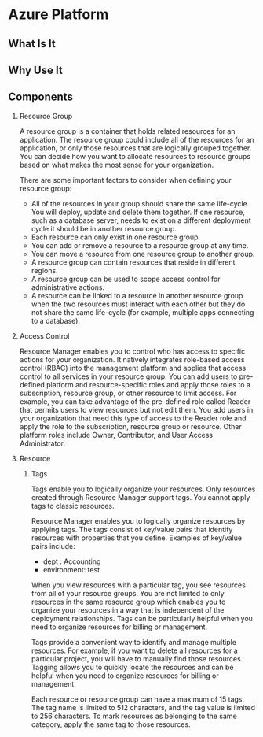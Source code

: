 # Azure Platform

## What Is It

## Why Use It

## Components

1. Resource Group

    A resource group is a container that holds related resources for an application. The resource group could include all of the resources for an application, or only those resources that are logically grouped together. You can decide how you want to allocate resources to resource groups based on what makes the most sense for your organization.

    There are some important factors to consider when defining your resource group:

    - All of the resources in your group should share the same life-cycle. You will deploy, update and delete them together. If one resource, such as a database server, needs to exist on a different deployment cycle it should be in another resource group.
    - Each resource can only exist in one resource group.
    - You can add or remove a resource to a resource group at any time.
    - You can move a resource from one resource group to another group.
    - A resource group can contain resources that reside in different regions.
    - A resource group can be used to scope access control for administrative actions.
    - A resource can be linked to a resource in another resource group when the two resources must interact with each other but they do not share the same life-cycle (for example, multiple apps connecting to a database).

2. Access Control

    Resource Manager enables you to control who has access to specific actions for your organization. It natively integrates role-based access control (RBAC) into the management platform and applies that access control to all services in your resource group. You can add users to pre-defined platform and resource-specific roles and apply those roles to a subscription, resource group, or other resource to limit access. For example, you can take advantage of the pre-defined role called Reader that permits users to view resources but not edit them. You add users in your organization that need this type of access to the Reader role and apply the role to the subscription, resource group or resource. Other platform roles include Owner, Contributor, and User Access Administrator.



4. Resource

    1. Tags

        Tags enable you to logically organize your resources. Only resources created through Resource Manager support tags. You cannot apply tags to classic resources.

        Resource Manager enables you to logically organize resources by applying tags. The tags consist of key/value pairs that identify resources with properties that you define. Examples of key/value pairs include:
        - dept : Accounting
        - environment: test

        When you view resources with a particular tag, you see resources from all of your resource groups. You are not limited to only resources in the same resource group which enables you to organize your resources in a way that is independent of the deployment relationships. Tags can be particularly helpful when you need to organize resources for billing or management.

        Tags provide a convenient way to identify and manage multiple resources. For example, if you want to delete all resources for a particular project, you will have to manually find those resources. Tagging allows you to quickly locate the resources and can be helpful when you need to organize resources for billing or management.

        Each resource or resource group can have a maximum of 15 tags. The tag name is limited to 512 characters, and the tag value is limited to 256 characters. To mark resources as belonging to the same category, apply the same tag to those resources.

